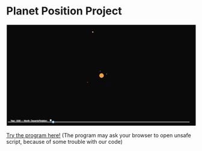 <h1>Planet Position Project</h1>

![ScreenShot](https://github.com/ThomasMatthiesen/AP2018/blob/master/mini_ex8/Screenshot.png)

[Try the program here!](https://cdn.rawgit.com/ThomasMatthiesen/AP2018/87abe12f/mini_ex8/mini_ex8/files/index.html)
(The program may ask your browser to open unsafe script, because of some trouble with our code)
